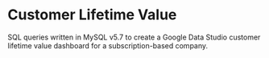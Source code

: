 # Customer Lifetime Value
SQL queries written in MySQL v5.7 to create a Google Data Studio customer lifetime value dashboard for a subscription-based company.
